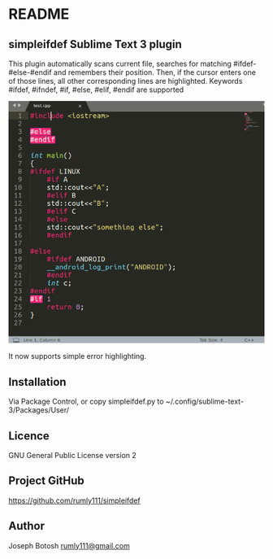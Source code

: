 # README #

## simpleifdef Sublime Text 3 plugin ##

This plugin automatically scans current file, searches
for matching #ifdef-#else-#endif and remembers their
position. Then, if the cursor enters one of those lines,
all other corresponding lines are highlighted. Keywords
 #ifdef, #ifndef, #if, #else, #elif, #endif are supported

![screenshot](https://github.com/rumly111/simpleifdef/raw/master/screenshot.gif)

It now supports simple error highlighting.

## Installation ##
Via Package Control, or copy simpleifdef.py to 
~/.config/sublime-text-3/Packages/User/

## Licence ##
GNU General Public License version 2

## Project GitHub ##
https://github.com/rumly111/simpleifdef

## Author ##
Joseph Botosh <rumly111@gmail.com>